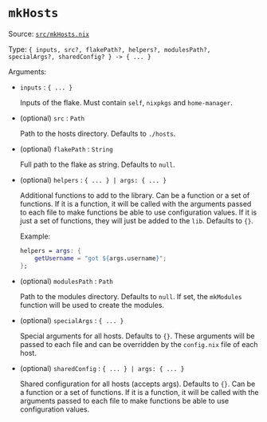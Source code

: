# `mkHosts`

Source: [`src/mkHosts.nix`](https://github.com/anders130/modulix/blob/master/src/mkHosts.nix)

Type: `{ inputs, src?, flakePath?, helpers?, modulesPath?, specialArgs?, sharedConfig? } -> { ... }`

Arguments:

- `inputs` : `{ ... }`

  Inputs of the flake. Must contain `self`, `nixpkgs` and `home-manager`.

- (optional) `src` : `Path`

  Path to the hosts directory. Defaults to `./hosts`.

- (optional) `flakePath` : `String`

  Full path to the flake as string. Defaults to `null`.

- (optional) `helpers` : `{ ... } | args: { ... }`

  Additional functions to add to the library. Can be a function or a set of functions. If it is a function, it will be called with the arguments passed to each file to make functions be able to use configuration values. If it is just a set of functions, they will just be added to the `lib`.
  Defaults to `{}`.

  Example:

  ```nix
  helpers = args: {
      getUsername = "got ${args.username}";
  };
  ```

- (optional) `modulesPath` : `Path`

  Path to the modules directory. Defaults to `null`.
  If set, the `mkModules` function will be used to create the modules.

- (optional) `specialArgs` : `{ ... }`

  Special arguments for all hosts. Defaults to `{}`.
  These arguments will be passed to each file and can be overridden by the `config.nix` file of each host.

- (optional) `sharedConfig` : `{ ... } | args: { ... }`

  Shared configuration for all hosts (accepts args). Defaults to `{}`.
  Can be a function or a set of functions. If it is a function, it will be called with the arguments passed to each file to make functions be able to use configuration values.
